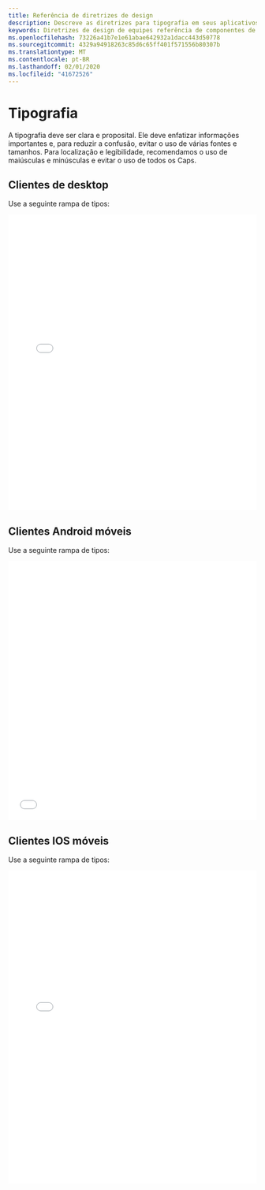 ```yaml
---
title: Referência de diretrizes de design
description: Descreve as diretrizes para tipografia em seus aplicativos
keywords: Diretrizes de design de equipes referência de componentes de referência
ms.openlocfilehash: 73226a41b7e1e61abae642932a1dacc443d50778
ms.sourcegitcommit: 4329a94918263c85d6c65ff401f571556b80307b
ms.translationtype: MT
ms.contentlocale: pt-BR
ms.lasthandoff: 02/01/2020
ms.locfileid: "41672526"
---
```

# <a name="typography"></a>Tipografia

A tipografia deve ser clara e proposital. Ele deve enfatizar informações importantes e, para reduzir a confusão, evitar o uso de várias fontes e tamanhos. Para localização e legibilidade, recomendamos o uso de maiúsculas e minúsculas e evitar o uso de todos os Caps.

## <a name="desktop-clients"></a>Clientes de desktop

Use a seguinte rampa de tipos:
<iframe height='600' scrolling='no' title='Diretrizes de design do Microsoft Teams-rampa de tipografia' src='//codepen.io/msteams/embed/xPxxQz/?height=687&theme-id=31655&default-tab=result&embed-version=2' frameborder='no' allowtransparency='true' allowfullscreen='true' style='width: 100%; overflow:hidden;margin:0; padding:0; border:none; '>Consulte a caneta Microsoft Teams design Guidelines – rampa de tipografia do Microsoft Teams (@msteams) no CodePen.</iframe>

## <a name="mobile-android-clients"></a>Clientes Android móveis

Use a seguinte rampa de tipos:
<iframe height="525" style="width: 100%; " scrolling="no" title="Diretrizes de design Android do Microsoft Teams-tipografia" src="//codepen.io/msteams/embed/vYBWOoX/?height=565&theme-id=31655&default-tab=result" frameborder="no" allowtransparency="true" allowfullscreen="true">
Consulte a caneta <a href='https://codepen.io/msteams/pen/vYBWOoX/'>Microsoft Teams Android design Guidelines-tipografia</a> por Bill Bliss (<a href='https://codepen.io/msteams'>@msteams</a>) em <a href='https://codepen.io'>CodePen</a>.
</iframe>

## <a name="mobile-ios-clients"></a>Clientes IOS móveis

Use a seguinte rampa de tipos:
<iframe height="635" style="width: 100%; " scrolling="no" title="Diretrizes de design do Microsoft Teams IOS-tipografia" src="//codepen.io/msteams/embed/qBWVWjw/?height=825&theme-id=31655&default-tab=result&editable=true" frameborder="no" allowtransparency="true" allowfullscreen="true">
Consulte a caneta <a href='https://codepen.io/msteams/pen/qBWVWjw/'>Microsoft Teams Ios design Guidelines-tipografia</a> por Bill Bliss (<a href='https://codepen.io/msteams'>@msteams</a>) em <a href='https://codepen.io'>CodePen</a>.
</iframe>
